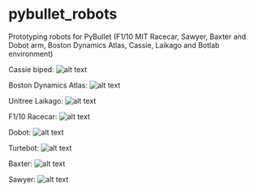 # pybullet_robots
Prototyping robots for PyBullet (F1/10 MIT Racecar, Sawyer, Baxter and Dobot arm, Boston Dynamics Atlas, Cassie, Laikago and Botlab environment)

Cassie biped:
![alt text](https://raw.githubusercontent.com/erwincoumans/pybullet_robots/master/images/Cassie.png)

Boston Dynamics Atlas:
![alt text](https://raw.githubusercontent.com/erwincoumans/pybullet_robots/master/images/Atlas.png)

Unitree Laikago:
![alt text](https://raw.githubusercontent.com/erwincoumans/pybullet_robots/master/images/Laikago.png)

F1/10 Racecar:
![alt text](https://raw.githubusercontent.com/erwincoumans/pybullet_robots/master/images/F1_10_racecar.png)

Dobot:
![alt text](https://raw.githubusercontent.com/erwincoumans/pybullet_robots/master/images/Dobot.png)

Turtebot:
![alt text](https://raw.githubusercontent.com/erwincoumans/pybullet_robots/master/images/Turtlebot.png)

Baxter:
![alt text](https://raw.githubusercontent.com/erwincoumans/pybullet_robots/master/images/Baxter.png)

Sawyer:
![alt text](https://raw.githubusercontent.com/erwincoumans/pybullet_robots/master/images/Sawyer.png)

